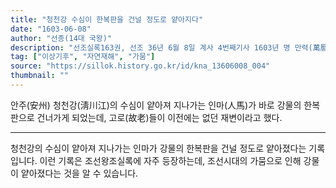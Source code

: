 ```yaml
---
title: "청천강 수심이 한복판을 건널 정도로 얕아지다"
date: "1603-06-08"
author: "선종(14대 국왕)"
description: "선조실록163권, 선조 36년 6월 8일 계사 4번째기사 1603년 명 만력(萬曆) 31년"
tag: ["이상기후", "자연재해", "가뭄"]
source: "https://sillok.history.go.kr/id/kna_13606008_004"
thumbnail: ""
---
```


안주(安州) 청천강(淸川江)의 수심이 얕아져 지나가는 인마(人馬)가 바로 강물의 한복판으로 건너가게 되었는데, 고로(故老)들이 이전에는 없던 재변이라고 했다.

---

청천강의 수심이 얕아져 지나가는 인마가 강물의 한복판을 건널 정도로 얕아졌다는 기록입니다.
이런 기록은 조선왕조실록에 자주 등장하는데, 조선시대의 가뭄으로 인해 강물이 얕아졌다는 것을 알 수 있습니다.
